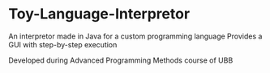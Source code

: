 # Toy-Language-Interpretor

An interpretor made in Java for a custom programming language
Provides a GUI with step-by-step execution

Developed during Advanced Programming Methods course of UBB

